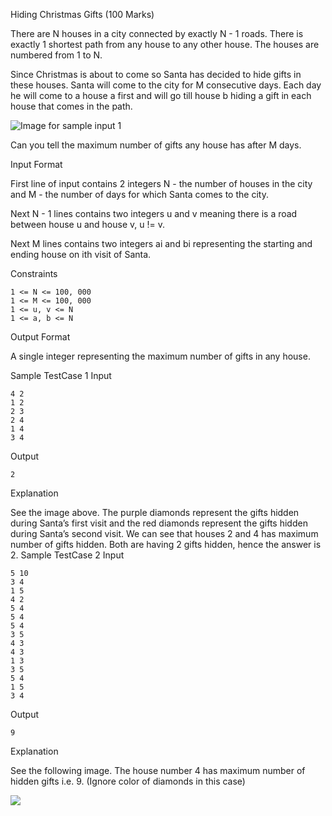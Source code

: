  Hiding Christmas Gifts (100 Marks)

There are N houses in a city connected by exactly N - 1 roads. There is exactly 1 shortest path from any house to any other house. The houses are numbered from 1 to N.

Since Christmas is about to come so Santa has decided to hide gifts in these houses. Santa will come to the city for M consecutive days. Each day he will come to a house a first and will go till house b hiding a gift in each house that comes in the path.

![Image for sample input 1](https://www.techgig.com/files/nicUploads/981917190577306.png)

Can you tell the maximum number of gifts any house has after M days.


Input Format

First line of input contains 2 integers N - the number of houses in the city and M - the number of days for which Santa comes to the city.

Next N - 1 lines contains two integers u and v meaning there is a road between house u and house v, u != v.

Next M lines contains two integers ai and bi representing the starting and ending house on ith visit of Santa.

Constraints
```
1 <= N <= 100, 000
1 <= M <= 100, 000
1 <= u, v <= N
1 <= a, b <= N
```
Output Format

A single integer representing the maximum number of gifts in any house.

Sample TestCase 1
Input
```
4 2
1 2
2 3
2 4
1 4
3 4
```
Output
```
2
```
Explanation

See the image above. The purple diamonds represent the gifts hidden during Santa’s first visit and the red diamonds represent the gifts hidden during Santa’s second visit. We can see that houses 2 and 4 has maximum number of gifts hidden. Both are having 2 gifts hidden, hence the answer is 2.
Sample TestCase 2
Input
```
5 10
3 4
1 5
4 2
5 4
5 4
5 4
3 5
4 3
4 3
1 3
3 5
5 4
1 5
3 4
```
Output
```
9
```
Explanation

See the following image. The house number 4 has maximum number of hidden gifts i.e. 9. (Ignore color of diamonds in this case)

![](https://www.techgig.com/files/nicUploads/956234716725662.png)